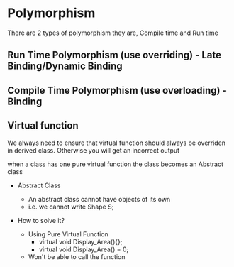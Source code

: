 # Polymorphism
There are 2 types of polymorphism they are, Compile time and Run time

## Run Time Polymorphism (use overriding) - Late Binding/Dynamic Binding

## Compile Time Polymorphism (use overloading) - Binding

## Virtual function
We always need to ensure that virtual function should always be overriden in derived class. Otherwise you will get an incorrect output

when a class has one pure virtual function the class becomes an Abstract class
- Abstract Class
    - An abstract class cannot have objects of its own
    - i.e. we cannot write Shape S;

- How to solve it?
    - Using Pure Virtual Function
        - virtual void Display_Area(){};
        - virtual void Display_Area() = 0;
    - Won't be able to call the function
